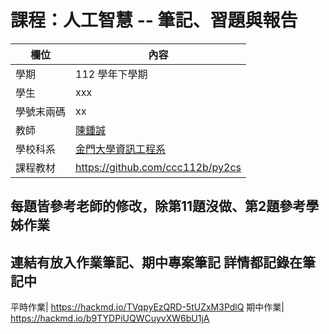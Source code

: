 # 課程：人工智慧 -- 筆記、習題與報告

欄位 | 內容
-----|--------
學期 | 112 學年下學期
學生 |  xxx
學號末兩碼 | xx
教師 | [陳鍾誠](https://www.nqu.edu.tw/educsie/index.php?act=blog&code=list&ids=4)
學校科系 | [金門大學資訊工程系](https://www.nqu.edu.tw/educsie/index.php)
課程教材 | https://github.com/ccc112b/py2cs

## 每題皆參考老師的修改，除第11題沒做、第2題參考學姊作業
## 連結有放入作業筆記、期中專案筆記 詳情都記錄在筆記中
平時作業| https://hackmd.io/TVqpyEzQRD-5tUZxM3PdlQ
期中作業| https://hackmd.io/b9TYDPiUQWCuyvXW6bU1jA

